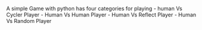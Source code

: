A simple Game with python 
has four categories for playing 
    - human Vs Cycler Player 
    - Human Vs Human Player
    - Human Vs Reflect Player 
    - Human Vs Random Player 
   
